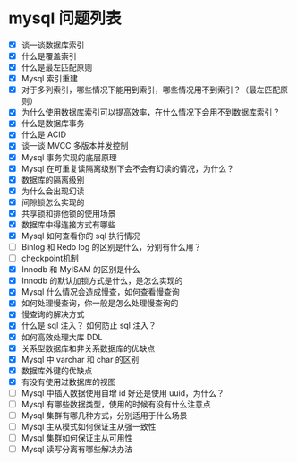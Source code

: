 # mysql 问题列表

- [x] 谈一谈数据库索引
- [x] 什么是覆盖索引
- [x] 什么是最左匹配原则
- [x] Mysql 索引重建
- [x] 对于多列索引，哪些情况下能用到索引，哪些情况用不到索引？（最左匹配原则）
- [x] 为什么使用数据库索引可以提高效率，在什么情况下会用不到数据库索引？
- [x] 什么是数据库事务
- [x] 什么是 ACID
- [x] 谈一谈 MVCC 多版本并发控制
- [x] Mysql 事务实现的底层原理
- [x] Mysql 在可重复读隔离级别下会不会有幻读的情况，为什么？
- [x] 数据库的隔离级别
- [x] 为什么会出现幻读
- [x] 间隙锁怎么实现的
- [x] 共享锁和排他锁的使用场景
- [x] 数据库中得连接方式有哪些
- [x] Mysql 如何查看你的 sql 执行情况
- [ ] Binlog 和 Redo log 的区别是什么，分别有什么用？
- [ ] checkpoint机制
- [x] Innodb 和 MyISAM 的区别是什么
- [x] Innodb 的默认加锁方式是什么，是怎么实现的
- [x] Mysql 什么情况会造成慢查，如何查看慢查询
- [x] 如何处理慢查询，你一般是怎么处理慢查询的
- [x] 慢查询的解决方式
- [x] 什么是 sql 注入？ 如何防止 sql 注入？
- [x] 如何高效处理大库 DDL
- [x] 关系型数据库和非关系数据库的优缺点
- [x] Mysql 中 varchar 和 char 的区别
- [x] 数据库外键的优缺点
- [x] 有没有使用过数据库的视图
- [ ] Mysql 中插入数据使用自增 id 好还是使用 uuid，为什么？
- [ ] Mysql 有哪些数据类型，使用的时候有没有什么注意点
- [ ] Mysql 集群有哪几种方式，分别适用于什么场景
- [ ] Mysql 主从模式如何保证主从强一致性
- [ ] Mysql 集群如何保证主从可用性
- [ ] Mysql 读写分离有哪些解决办法